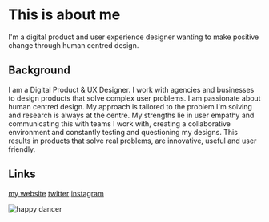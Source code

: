 # This is about me
I'm a digital product and user experience designer wanting to make positive change through human centred design.

## Background
I am a Digital Product & UX Designer. I work with agencies and businesses to design products that solve complex user problems. I am passionate about human centred design. My approach is tailored to the problem I'm solving and research is always at the centre. My strengths lie in user empathy and communicating this with teams I work with, creating a collaborative environment and constantly testing and questioning my designs. This results in products that solve real problems, are innovative, useful and user friendly.
 

## Links
[my website](http://zinzisullivan.com)
[twitter](https://twitter.com/zinzibianca)
[instagram](https://www.instagram.com/zinzibianca/)


![happy dancer](http://i.giphy.com/SnLkU2XG1z5io.gif)

